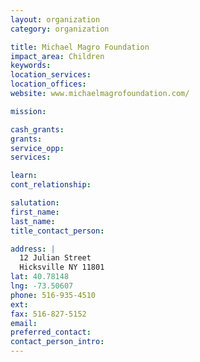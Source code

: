 ```yaml
---
layout: organization
category: organization

title: Michael Magro Foundation
impact_area: Children
keywords: 
location_services: 
location_offices: 
website: www.michaelmagrofoundation.com/

mission: 

cash_grants: 
grants: 
service_opp: 
services: 

learn: 
cont_relationship: 

salutation: 
first_name: 
last_name: 
title_contact_person: 

address: |
  12 Julian Street  
  Hicksville NY 11801
lat: 40.78148
lng: -73.50607
phone: 516-935-4510
ext: 
fax: 516-827-5152
email: 
preferred_contact: 
contact_person_intro: 
---
```

